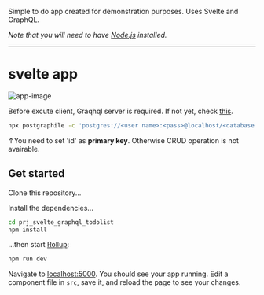 Simple to do app created for demonstration purposes. Uses Svelte and GraphQL.

*Note that you will need to have [Node.js](https://nodejs.org) installed.*

---

# svelte app

![app-image](https://i.giphy.com/media/v1.Y2lkPTc5MGI3NjExaGRqZnV4YWRtcGk4bzFiODNiNzVoZWowZms5ZzdvcmFhNHU3bzdrdSZlcD12MV9pbnRlcm5hbF9naWZfYnlfaWQmY3Q9Zw/SQhCwbAq4tmmzs0cMl/giphy.gif)

Before excute client, Graqhql server is required.
If not yet, check [this](https://techformist.com/spin-up-your-own-local-graphql-server-within-15-min/).

```bash
npx postgraphile -c 'postgres://<user name>:<pass>@localhost/<database name>' --watch -p 5050 --cors
```

↑You need to set 'id' as <strong>primary key</strong>. Otherwise CRUD operation is not avairable.  

## Get started

Clone this repository...

Install the dependencies...

```bash
cd prj_svelte_graphql_todolist
npm install
```

...then start [Rollup](https://rollupjs.org):

```bash
npm run dev
```

Navigate to [localhost:5000](http://localhost:5000). You should see your app running. Edit a component file in `src`, save it, and reload the page to see your changes.